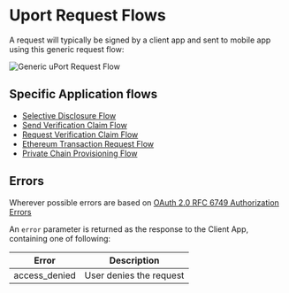 # Uport Request Flows

A request will typically be signed by a client app and sent to mobile app using this generic request flow:

![Generic uPort Request Flow](generic.png)

## Specific Application flows

- [Selective Disclosure Flow](selectivedisclosure.md)
- [Send Verification Claim Flow](verification.md)
- [Request Verification Claim Flow](verificationreq.md)
- [Ethereum Transaction Request Flow](tx.md)
- [Private Chain Provisioning Flow](privatechain.md)

## Errors

Wherever possible errors are based on [OAuth 2.0 RFC 6749 Authorization Errors](https://tools.ietf.org/html/rfc6749#section-4.1.2.1)

An `error` parameter is returned as the response to the Client App, containing one of following:

Error         | Description
------------- | -----------
access_denied | User denies the request
